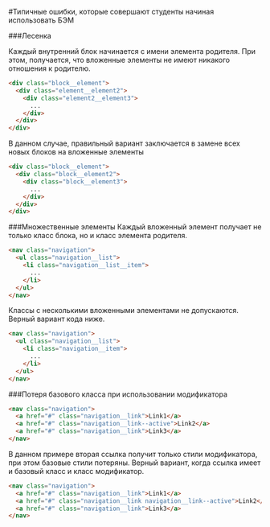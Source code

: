 #Типичные ошибки, которые совершают студенты начиная использовать БЭМ

###Лесенка

Каждый внутренний блок начинается с имени элемента родителя. При этом, получается, что вложенные элементы не имеют никакого отношения к родителю.
```html
<div class="block__element">
  <div class="element__element2">
    <div class="element2__element3">
      ...
    </div>
  </div>
</div>
```

В данном случае, правильный вариант заключается в замене всех новых блоков на вложенные элементы
```html
<div class="block__element">
  <div class="block__element2">
    <div class="block__element3">
      ...
    </div>
  </div>
</div>
```

###Множественные элементы
Каждый вложенный элемент получает не только класс блока, но и класс элемента родителя.
```html
<nav class="navigation">
  <ul class="navigation__list">
    <li class="navigation__list__item">
      ...
    </li>
  </ul>
</nav>
```
Классы с несколькими вложенными элементами не допускаются. Верный вариант кода ниже.
```html
<nav class="navigation">
  <ul class="navigation__list">
    <li class="navigation__item">
      ...
    </li>
  </ul>
</nav>
```

###Потеря базового класса при использовании модификатора
```html
<nav class="navigation">
  <a href="#" class="navigation__link">Link1</a>
  <a href="#" class="navigation__link--active">Link2</a>
  <a href="#" class="navigation__link">Link3</a>
</nav>
```
В данном примере вторая ссылка получит только стили модификатора, при этом базовые стили потеряны. Верный вариант, когда ссылка имеет и базовый класс и класс модификатор.
```html
<nav class="navigation">
  <a href="#" class="navigation__link">Link1</a>
  <a href="#" class="navigation__link navigation__link--active">Link2</a>
  <a href="#" class="navigation__link">Link3</a>
</nav>
```

